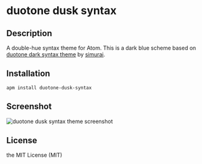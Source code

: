 # duotone dusk syntax

## Description

A double-hue syntax theme for Atom.
This is a dark blue scheme based on [duotone dark syntax theme](https://github.com/simurai/duotone-dark-syntax) by [simurai](https://github.com/simurai).

## Installation

```shell
apm install duotone-dusk-syntax
```

## Screenshot

![duotone dusk syntax theme screenshot](https://cdn.rawgit.com/varemenos/duotone-dusk-syntax/master/screenshot.png)

## License

the MIT License (MIT)

